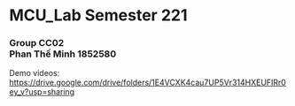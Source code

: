 # MCU_Lab Semester 221 

 ### Group CC02  <br> Phan Thế Minh  1852580
 
 Demo videos: https://drive.google.com/drive/folders/1E4VCXK4cau7UP5Vr314HXEUFIRr0ey_v?usp=sharing
